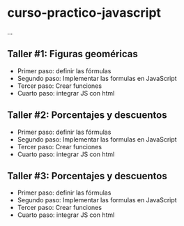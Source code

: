 # curso-practico-javascript

...

## Taller #1: Figuras geoméricas

- Primer paso: definir las fórmulas 
- Segundo paso: Implementar las formulas en JavaScript
- Tercer paso: Crear funciones
- Cuarto paso: integrar JS con html 

## Taller #2: Porcentajes y descuentos

- Primer paso: definir las fórmulas 
- Segundo paso: Implementar las formulas en JavaScript
- Tercer paso: Crear funciones
- Cuarto paso: integrar JS con html 

## Taller #3: Porcentajes y descuentos

- Primer paso: definir las fórmulas 
- Segundo paso: Implementar las formulas en JavaScript
- Tercer paso: Crear funciones
- Cuarto paso: integrar JS con html 